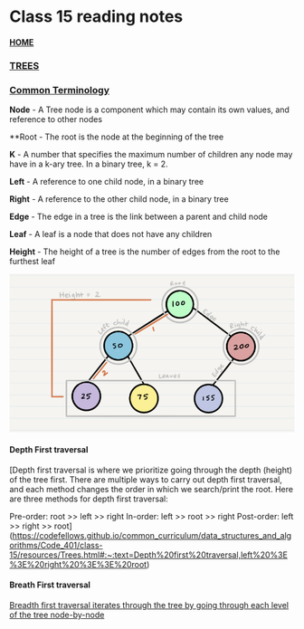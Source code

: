 # Class 15 reading notes

#### [HOME](https://cesarderio.github.io/reading-notes/)

### [TREES](https://codefellows.github.io/common_curriculum/data_structures_and_algorithms/Code_401/class-15/resources/Trees.html)

### [Common Terminology](https://codefellows.github.io/common_curriculum/data_structures_and_algorithms/Code_401/class-15/resources/Trees.html#:~:text=Node%20%2D%20A%20Tree,the%20furthest%20leaf)

**Node** - A Tree node is a component which may contain its own values, and reference
  to other nodes

**Root - The root is the node at the beginning of the tree

**K** - A number that specifies the maximum number of children any node may have in a
  k-ary tree. In a binary tree, k = 2.

**Left** - A reference to one child node, in a binary tree

**Right** - A reference to the other child node, in a binary tree

**Edge** - The edge in a tree is the link between a parent and child node

**Leaf** - A leaf is a node that does not have any children

**Height** - The height of a tree is the number of edges from the root to the furthest
  leaf

![Sample Tree](../assets/sampleTree.png)

#### Depth First traversal

[Depth first traversal is where we prioritize going through the depth (height) of the tree first. There are multiple ways to carry out depth first traversal, and each method changes the order in which we search/print the root. Here are three methods for depth first traversal:

Pre-order: root >> left >> right
In-order: left >> root >> right
Post-order: left >> right >> root](<https://codefellows.github.io/common_curriculum/data_structures_and_algorithms/Code_401/class-15/resources/Trees.html#:~:text=Depth%20first%20traversal,left%20%3E%3E%20right%20%3E%3E%20root>)

#### Breath First traversal

[Breadth first traversal iterates through the tree by going through each level of the tree node-by-node](https://codefellows.github.io/common_curriculum/data_structures_and_algorithms/Code_401/class-15/resources/Trees.html#:~:text=Breadth%20first%20traversal%20iterates%20through%20the%20tree%20by%20going%20through%20each%20level%20of%20the%20tree%20node%2Dby%2Dnode)
